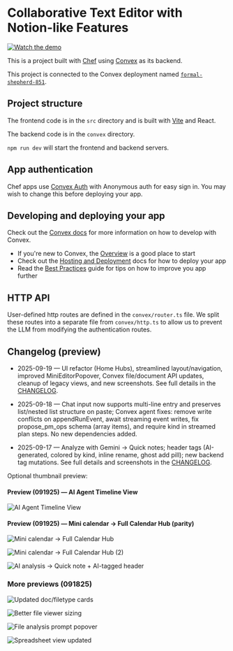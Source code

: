 # Collaborative Text Editor with Notion-like Features

[![Watch the demo](https://img.youtube.com/vi/XRYUUDNh4GQ/hqdefault.jpg)](https://www.youtube.com/watch?v=XRYUUDNh4GQ)

This is a project built with [Chef](https://chef.convex.dev) using [Convex](https://convex.dev) as its backend.

This project is connected to the Convex deployment named [`formal-shepherd-851`](https://dashboard.convex.dev/d/formal-shepherd-851).

## Project structure

The frontend code is in the `src` directory and is built with [Vite](https://vitejs.dev/) and React.

The backend code is in the `convex` directory.

`npm run dev` will start the frontend and backend servers.

## App authentication

Chef apps use [Convex Auth](https://auth.convex.dev/) with Anonymous auth for easy sign in. You may wish to change this before deploying your app.

## Developing and deploying your app

Check out the [Convex docs](https://docs.convex.dev/) for more information on how to develop with Convex.
* If you're new to Convex, the [Overview](https://docs.convex.dev/understanding/) is a good place to start
* Check out the [Hosting and Deployment](https://docs.convex.dev/production/) docs for how to deploy your app
* Read the [Best Practices](https://docs.convex.dev/understanding/best-practices/) guide for tips on how to improve you app further

## HTTP API

User-defined http routes are defined in the `convex/router.ts` file. We split these routes into a separate file from `convex/http.ts` to allow us to prevent the LLM from modifying the authentication routes.


## Changelog (preview)

- 2025-09-19 — UI refactor (Home Hubs), streamlined layout/navigation, improved MiniEditorPopover, Convex file/document API updates, cleanup of legacy views, and new screenshots. See full details in the [CHANGELOG](./CHANGELOG.md).

- 2025-09-18 — Chat input now supports multi-line entry and preserves list/nested list structure on paste; Convex agent fixes: remove write conflicts on appendRunEvent, await streaming event writes, fix propose_pm_ops schema (array items), and require kind in streamed plan steps. No new dependencies added.
- 2025-09-17 — Analyze with Gemini → Quick notes; header tags (AI-generated, colored by kind, inline rename, ghost add pill); new backend tag mutations. See full details and screenshots in the [CHANGELOG](./CHANGELOG.md).

Optional thumbnail preview:

#### Preview (091925) — AI Agent Timeline View

![AI Agent Timeline View](./updated_screenshot/091925_preview_ai_agent_timeline_view.png)


#### Preview (091925) — Mini calendar → Full Calendar Hub (parity)

![Mini calendar → Full Calendar Hub](./updated_screenshot/091925_mini_calendar_full_calendar_hub.png)

![Mini calendar → Full Calendar Hub (2)](./updated_screenshot/091925_mini_calendar_full_calendar_hub_2.png)


![AI analysis → Quick note + AI-tagged header](./updated_screenshot/091725_ai_file_analysis_quick_note_ai_tagged.png)


### More previews (091825)

![Updated doc/filetype cards](./updated_screenshot/091825_updated_doc_filetype_cards_homepage.png)

![Better file viewer sizing](./updated_screenshot/091825_better_file_viewer_sizing.png)

![File analysis prompt popover](./updated_screenshot/091825_file_analysis_prompt_popover.png)

![Spreadsheet view updated](./updated_screenshot/091825_spreadsheet_view_updated.png)
